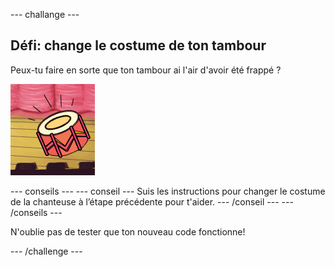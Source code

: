\--- challange \---

## Défi: change le costume de ton tambour

Peux-tu faire en sorte que ton tambour ai l'air d'avoir été frappé ?

![capture d'écran](images/band-drum-final.png)

\--- conseils \--- \--- conseil \--- Suis les instructions pour changer le costume de la chanteuse à l’étape précédente pour t'aider. \--- /conseil \--- \--- /conseils \---

N'oublie pas de tester que ton nouveau code fonctionne!

\--- /challenge \---